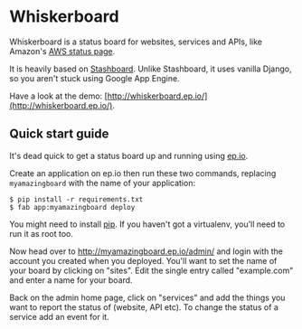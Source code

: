 Whiskerboard
============

Whiskerboard is a status board for websites, services and APIs, like Amazon's [AWS status page](http://status.aws.amazon.com/).

It is heavily based on [Stashboard](http://www.stashboard.org/). Unlike Stashboard, it uses vanilla Django, so you aren't stuck using Google App Engine.

Have a look at the demo: [http://whiskerboard.ep.io/](http://whiskerboard.ep.io/).

Quick start guide
-----------------

It's dead quick to get a status board up and running using [ep.io](http://ep.io/). 

Create an application on ep.io then run these two commands, replacing `myamazingboard` with the name of your application: 
    
    $ pip install -r requirements.txt
    $ fab app:myamazingboard deploy

You might need to install [pip](http://www.pip-installer.org/en/latest/installing.html). If you haven't got a virtualenv, you'll need to run it as root too.

Now head over to http://myamazingboard.ep.io/admin/ and login with the account you created when you deployed. You'll want to set the name of your board by clicking on "sites". Edit the single entry called "example.com" and enter a name for your board.

Back on the admin home page, click on "services" and add the things you want to report the status of (website, API etc). To change the status of a service add an event for it.


